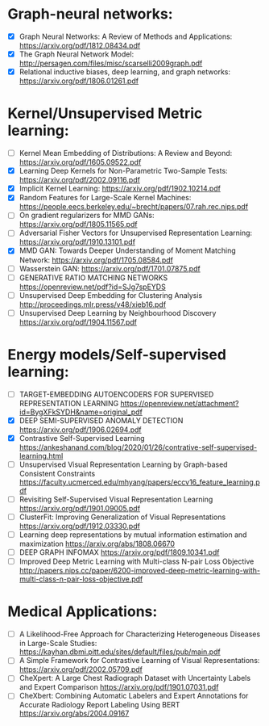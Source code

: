 # Graph-neural networks:
- [X] Graph Neural Networks: A Review of Methods and Applications: https://arxiv.org/pdf/1812.08434.pdf
- [X] The Graph Neural Network Model: http://persagen.com/files/misc/scarselli2009graph.pdf
- [X] Relational inductive biases, deep learning, and graph networks: https://arxiv.org/pdf/1806.01261.pdf

# Kernel/Unsupervised Metric learning:
- [ ] Kernel Mean Embedding of Distributions: A Review and Beyond: https://arxiv.org/pdf/1605.09522.pdf
- [X] Learning Deep Kernels for Non-Parametric Two-Sample Tests: https://arxiv.org/pdf/2002.09116.pdf
- [X] Implicit Kernel Learning: https://arxiv.org/pdf/1902.10214.pdf
- [X] Random Features for Large-Scale Kernel Machines: https://people.eecs.berkeley.edu/~brecht/papers/07.rah.rec.nips.pdf
- [ ] On gradient regularizers for MMD GANs: https://arxiv.org/pdf/1805.11565.pdf
- [ ] Adversarial Fisher Vectors for Unsupervised Representation Learning: https://arxiv.org/pdf/1910.13101.pdf
- [X] MMD GAN: Towards Deeper Understanding of Moment Matching Network: https://arxiv.org/pdf/1705.08584.pdf
- [ ] Wasserstein GAN: https://arxiv.org/pdf/1701.07875.pdf
- [ ] GENERATIVE RATIO MATCHING NETWORKS https://openreview.net/pdf?id=SJg7spEYDS
- [ ] Unsupervised Deep Embedding for Clustering Analysis http://proceedings.mlr.press/v48/xieb16.pdf
- [ ] Unsupervised Deep Learning by Neighbourhood Discovery https://arxiv.org/pdf/1904.11567.pdf

# Energy models/Self-supervised learning:
- [ ] TARGET-EMBEDDING AUTOENCODERS FOR SUPERVISED REPRESENTATION LEARNING https://openreview.net/attachment?id=BygXFkSYDH&name=original_pdf
- [X] DEEP SEMI-SUPERVISED ANOMALY DETECTION https://arxiv.org/pdf/1906.02694.pdf
- [X] Contrastive Self-Supervised Learning https://ankeshanand.com/blog/2020/01/26/contrative-self-supervised-learning.html
- [ ] Unsupervised Visual Representation Learning by Graph-based Consistent Constraints https://faculty.ucmerced.edu/mhyang/papers/eccv16_feature_learning.pdf
- [ ] Revisiting Self-Supervised Visual Representation Learning https://arxiv.org/pdf/1901.09005.pdf
- [ ] ClusterFit: Improving Generalization of Visual Representations https://arxiv.org/pdf/1912.03330.pdf
- [ ] Learning deep representations by mutual information estimation and maximization https://arxiv.org/abs/1808.06670
- [ ] DEEP GRAPH INFOMAX https://arxiv.org/pdf/1809.10341.pdf
- [ ] Improved Deep Metric Learning with Multi-class N-pair Loss Objective http://papers.nips.cc/paper/6200-improved-deep-metric-learning-with-multi-class-n-pair-loss-objective.pdf

# Medical Applications:
- [ ] A Likelihood-Free Approach for Characterizing Heterogeneous Diseases in Large-Scale Studies: https://kayhan.dbmi.pitt.edu/sites/default/files/pub/main.pdf
- [ ] A Simple Framework for Contrastive Learning of Visual Representations: https://arxiv.org/pdf/2002.05709.pdf
- [ ] CheXpert: A Large Chest Radiograph Dataset with Uncertainty Labels and Expert Comparison https://arxiv.org/pdf/1901.07031.pdf
- [ ] CheXbert: Combining Automatic Labelers and Expert Annotations for Accurate Radiology Report Labeling Using BERT https://arxiv.org/abs/2004.09167
